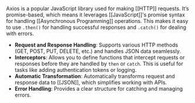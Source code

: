 Axios is a popular JavaScript library used for making [[HTTP]] requests. It’s promise-based, which means it leverages [[JavaScript]]'s promise syntax for handling [[Asynchronous Programming]] operations. This makes it easy to use `.then()` for handling successful responses and `.catch()` for dealing with errors.

- **Request and Response Handling**: Supports various HTTP methods (GET, POST, PUT, DELETE, etc.) and handles JSON data seamlessly.
- **Interceptors**: Allows you to define functions that intercept requests or responses before they are handled by `then` or `catch`. This is useful for tasks like adding authentication tokens or logging.
- **Automatic Transformation**: Automatically transforms request and response data to [[JSON]], which simplifies working with APIs.
- **Error Handling**: Provides a clear structure for catching and managing errors.